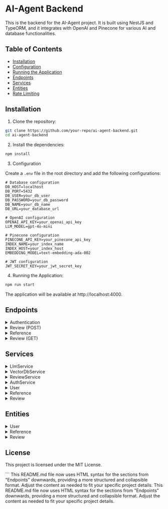 # AI-Agent Backend

This is the backend for the AI-Agent project. It is built using NestJS and TypeORM, and it integrates with OpenAI and Pinecone for various AI and database functionalities.

## Table of Contents

- [Installation](#installation)
- [Configuration](#configuration)
- [Running the Application](#running-the-application)
- [Endpoints](#endpoints)
- [Services](#services)
- [Entities](#entities)
- [Rate Limiting](#rate-limiting)

## Installation

1. Clone the repository:

```bash
git clone https://github.com/your-repo/ai-agent-backend.git
cd ai-agent-backend

```

2. Install the dependencies:

```bash
npm install

```

3.  Configuration

Create a `.env` file in the root directory and add the following configurations:

```env
# Database configuration
DB_HOST=localhost
DB_PORT=5432
DB_USER=your_db_user
DB_PASSWORD=your_db_password
DB_NAME=your_db_name
DB_URL=your_database_url

# OpenAI configuration
OPENAI_API_KEY=your_openai_api_key
LLM_MODEL=gpt-4o-mini

# Pinecone configuration
PINECONE_API_KEY=your_pinecone_api_key
INDEX_NAME=your_index_name
INDEX_HOST=your_index_host
EMBEDDING_MODEL=text-embedding-ada-002

# JWT configuration
JWT_SECRET_KEY=your_jwt_secret_key

```

4. Running the Application:

```bash
npm run start

```

The application will be available at http://localhost:4000.

## Endpoints

<details> <summary>Authentication</summary> <ul> <li><code>POST /auth/login-or-signup</code>: Login or signup a user.</li> </ul> </details> <details> <summary>Review (POST)</summary> <ul> <li><code>POST /review/submit-reference</code>: Submit a reference document.</li> <li><code>POST /review/generate-review</code>: Generate a personalized review.</li> <li><code>POST /review/submit-feedback</code>: Submit feedback on a review to improve future responses.</li> <li><code>POST /review/test-pinecone-connection</code>: Test the connection to Pinecone.</li> <li><code>POST /review/test-generate-embedding</code>: Test the embedding generation.</li> </ul> </details> <details> <summary>Reference</summary> <ul> <li><code>GET /reference/get-reference</code>: Get all references.</li> <li><code>GET /reference/get-reference/:referenceId</code>: Get a single reference by ID.</li> </ul> </details> <details> <summary>Review (GET)</summary> <ul> <li><code>GET /review/get-review</code>: Get all reviews.</li> <li><code>GET /review/get-review/:reviewId</code>: Get a single review by ID.</li> </ul> </details>

## Services

<details> <summary>LlmService</summary> <p>This service integrates with OpenAI to generate feedback based on a given prompt.</p> </details> <details> <summary>VectorDbService</summary> <p>This service integrates with Pinecone to upsert and search embeddings.</p> </details> <details> <summary>ReviewService</summary> <p>This service handles the logic for generating reviews and processing references.</p> </details> <details> <summary>AuthService</summary> <p>This service handles the authentication logic, including login and signup.</p> </details>
<details> <summary>User</summary> <p>Represents a user in the system.</p> </details> <details> <summary>Reference</summary> <p>Represents a reference document in the system.</p> </details> <details> <summary>Review</summary> <p>Represents a review in the system.</p> </details>

## Entities

<details> <summary>User</summary> <p>Represents a user in the system.</p> </details> <details> <summary>Reference</summary> <p>Represents a reference document in the system.</p> </details> <details> <summary>Review</summary> <p>Represents a review in the system.</p> </details>

<!-- ## Rate Limiting

<p>The application uses <code>nestjs-rate-limiter</code> to limit the number of requests to the LLM model and Pinecone DB. The rate limiting configuration is set using environment variables.</p> -->

## License

<p>This project is licensed under the MIT License.</p> ```
This README.md file now uses HTML syntax for the sections from "Endpoints" downwards, providing a more structured and collapsible format. Adjust the content as needed to fit your specific project details. This README.md file now uses HTML syntax for the sections from "Endpoints" downwards, providing a more structured and collapsible format. Adjust the content as needed to fit your specific project details.
